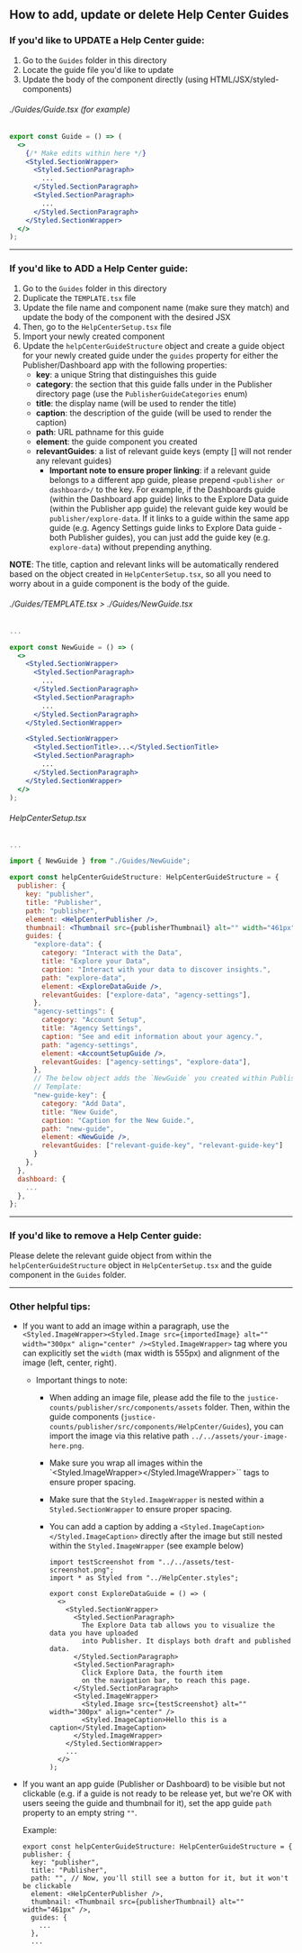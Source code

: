 ## How to add, update or delete Help Center Guides


### If you'd like to UPDATE a Help Center guide:
  1. Go to the `Guides` folder in this directory
  2. Locate the guide file you'd like to update
  3. Update the body of the component directly (using HTML/JSX/styled-components)


  ###### ./Guides/Guide.tsx (for example)

```jsx
export const Guide = () => (
  <> 
    {/* Make edits within here */}
    <Styled.SectionWrapper>
      <Styled.SectionParagraph>
        ...
      </Styled.SectionParagraph>
      <Styled.SectionParagraph>
        ...
      </Styled.SectionParagraph>
    </Styled.SectionWrapper>
  </>
);
```

---

### If you'd like to ADD a Help Center guide:

  1. Go to the `Guides` folder in this directory
  2. Duplicate the `TEMPLATE.tsx` file
  3. Update the file name and component name (make sure they match) and update the body of the component with the desired JSX
  4. Then, go to the `HelpCenterSetup.tsx` file
  5. Import your newly created component
  6. Update the `helpCenterGuideStructure` object and create a guide object for your newly created guide under the `guides` property for either the Publisher/Dashboard app with the following properties:
        * **key**: a unique String that distinguishes this guide
        * **category**: the section that this guide falls under in the Publisher directory page (use the `PublisherGuideCategories` enum)
        * **title**: the display name (will be used to render the title)
        * **caption**: the description of the guide (will be used to render the caption)
        * **path**: URL pathname for this guide
        * **element**: the guide component you created
        * **relevantGuides**: a list of relevant guide keys (empty [] will not render any relevant guides)
          * **Important note to ensure proper linking**: if a relevant guide belongs to a different app guide, please prepend `<publisher or dashboard>/` to the key. For example, if the Dashboards guide (within the Dashboard app guide) links to the Explore Data guide (within the Publisher app guide) the relevant guide key would be `publisher/explore-data`. If it links to a guide within the same app guide (e.g. Agency Settings guide links to Explore Data guide - both Publisher guides), you can just add the guide key (e.g. `explore-data`) without prepending anything.


**NOTE**: The title, caption and relevant links will be automatically rendered based on the object created in `HelpCenterSetup.tsx`, so all you need to worry about in a guide component is the body of the guide.

###### ./Guides/TEMPLATE.tsx > ./Guides/NewGuide.tsx

```jsx
...

export const NewGuide = () => (
  <>
    <Styled.SectionWrapper>
      <Styled.SectionParagraph>
        ...
      </Styled.SectionParagraph>
      <Styled.SectionParagraph>
        ...
      </Styled.SectionParagraph>
    </Styled.SectionWrapper>

    <Styled.SectionWrapper>
      <Styled.SectionTitle>...</Styled.SectionTitle>
      <Styled.SectionParagraph>
        ...
      </Styled.SectionParagraph>
    </Styled.SectionWrapper>
  </>
);
```

###### HelpCenterSetup.tsx
```jsx
...

import { NewGuide } from "./Guides/NewGuide";

export const helpCenterGuideStructure: HelpCenterGuideStructure = {
  publisher: {
    key: "publisher",
    title: "Publisher",
    path: "publisher",
    element: <HelpCenterPublisher />,
    thumbnail: <Thumbnail src={publisherThumbnail} alt="" width="461px" />,
    guides: {
      "explore-data": {
        category: "Interact with the Data",
        title: "Explore your Data",
        caption: "Interact with your data to discover insights.",
        path: "explore-data",
        element: <ExploreDataGuide />,
        relevantGuides: ["explore-data", "agency-settings"],
      },
      "agency-settings": {
        category: "Account Setup",
        title: "Agency Settings",
        caption: "See and edit information about your agency.",
        path: "agency-settings",
        element: <AccountSetupGuide />,
        relevantGuides: ["agency-settings", "explore-data"],
      },
      // The below object adds the `NewGuide` you created within Publisher's directory
      // Template:
      "new-guide-key": {
        category: "Add Data",
        title: "New Guide",
        caption: "Caption for the New Guide.",
        path: "new-guide",
        element: <NewGuide />,
        relevantGuides: ["relevant-guide-key", "relevant-guide-key"]
      }
    },
  },
  dashboard: {
    ...
  },
};
```
---

### If you'd like to remove a Help Center guide:
Please delete the relevant guide object from within the `helpCenterGuideStructure` object in `HelpCenterSetup.tsx` and the guide component in the `Guides` folder.

---

### Other helpful tips:

  - If you want to add an image within a paragraph, use the `<Styled.ImageWrapper><Styled.Image src={importedImage} alt="" width="300px" align="center" /><Styled.ImageWrapper>` tag where you can explicitly set the `width` (max width is 555px) and alignment of the image (left, center, right).
    - Important things to note:
      - When adding an image file, please add the file to the `justice-counts/publisher/src/components/assets` folder. Then, within the guide components (`justice-counts/publisher/src/components/HelpCenter/Guides`), you can import the image via this relative path `../../assets/your-image-here.png`.
      - Make sure you wrap all images within the `<Styled.ImageWrapper></Styled.ImageWrapper>`` tags to ensure proper spacing.
      - Make sure that the `Styled.ImageWrapper` is nested within a `Styled.SectionWrapper` to ensure proper spacing.
      - You can add a caption by adding a `<Styled.ImageCaption></Styled.ImageCaption>` directly after the image but still nested within the `Styled.ImageWrapper` (see example below)

        ```
        import testScreenshot from "../../assets/test-screenshot.png";
        import * as Styled from "../HelpCenter.styles";

        export const ExploreDataGuide = () => (
          <>
            <Styled.SectionWrapper>
              <Styled.SectionParagraph>
                The Explore Data tab allows you to visualize the data you have uploaded
                into Publisher. It displays both draft and published data.
              </Styled.SectionParagraph>
              <Styled.SectionParagraph>
                Click Explore Data, the fourth item
                on the navigation bar, to reach this page.
              </Styled.SectionParagraph>
              <Styled.ImageWrapper>
                <Styled.Image src={testScreenshot} alt="" width="300px" align="center" />
                <Styled.ImageCaption>Hello this is a caption</Styled.ImageCaption>
              </Styled.ImageWrapper>
            </Styled.SectionWrapper>
            ...
          </>
        );
        ```

- If you want an app guide (Publisher or Dashboard) to be visible but not clickable (e.g. if a guide is not ready to be release yet, but we're OK with users seeing the guide and thumbnail for it), set the app guide `path` property to an empty string `""`.

  Example:
  ```
  export const helpCenterGuideStructure: HelpCenterGuideStructure = {
  publisher: {
    key: "publisher",
    title: "Publisher",
    path: "", // Now, you'll still see a button for it, but it won't be clickable
    element: <HelpCenterPublisher />,
    thumbnail: <Thumbnail src={publisherThumbnail} alt="" width="461px" />,
    guides: {
      ...
    },
    ...
    ```
